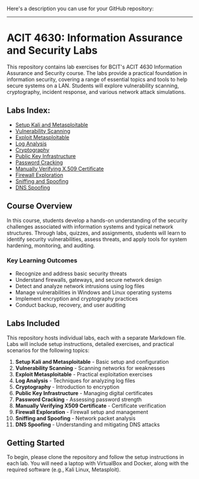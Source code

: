 Here's a description you can use for your GitHub repository:

---

# ACIT 4630: Information Assurance and Security Labs

This repository contains lab exercises for BCIT's ACIT 4630 Information Assurance and Security 
course. The labs provide a practical foundation in information security, covering a range of 
essential topics and tools to help secure systems on a LAN. Students will explore 
vulnerability scanning, cryptography, incident response, and various network attack 
simulations.

## Labs Index:

- [Setup Kali and Metasploitable](Setup_Kali_and_Metasploitable.md)
- [Vulnerability Scanning](Vulnerability_Scanning.md)
- [Exploit Metasploitable](Exploit_Metasploitable.md)
- [Log Analysis](Log_Analysis.md)
- [Cryptography](Cryptography.md)
- [Public Key Infrastructure](Public_Key_Infrastructure.md)
- [Password Cracking](Password_Cracking.md)
- [Manually Verifying X.509 Certificate](Manually_Verifying_X509_Certificate.md)
- [Firewall Exploration](Firewall_Exploration.md)
- [Sniffing and Spoofing](Sniffing_and_Spoofing.md)
- [DNS Spoofing](DNS_Spoofing.md)


## Course Overview

In this course, students develop a hands-on understanding of the security challenges 
associated with information systems and typical network structures. Through labs, quizzes, and 
assignments, students will learn to identify security vulnerabilities, assess threats, and 
apply tools for system hardening, monitoring, and auditing.

### Key Learning Outcomes
- Recognize and address basic security threats
- Understand firewalls, gateways, and secure network design
- Detect and analyze network intrusions using log files
- Manage vulnerabilities in Windows and Linux operating systems
- Implement encryption and cryptography practices
- Conduct backup, recovery, and user auditing

## Labs Included

This repository hosts individual labs, each with a separate Markdown file. Labs will include 
setup instructions, detailed exercises, and practical scenarios for the following topics:

1. **Setup Kali and Metasploitable** - Basic setup and configuration
2. **Vulnerability Scanning** - Scanning networks for weaknesses
3. **Exploit Metasploitable** - Practical exploitation exercises
4. **Log Analysis** - Techniques for analyzing log files
5. **Cryptography** - Introduction to encryption
6. **Public Key Infrastructure** - Managing digital certificates
7. **Password Cracking** - Assessing password strength
8. **Manually Verifying X509 Certificate** - Certificate verification
9. **Firewall Exploration** - Firewall setup and management
10. **Sniffing and Spoofing** - Network packet analysis
11. **DNS Spoofing** - Understanding and mitigating DNS attacks

## Getting Started

To begin, please clone the repository and follow the setup instructions in each lab. You will 
need a laptop with VirtualBox and Docker, along with the required software (e.g., Kali Linux, 
Metasploit).


